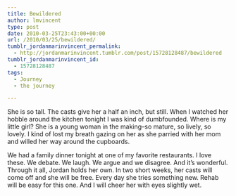 ```yaml
---
title: Bewildered
author: lmvincent
type: post
date: 2010-03-25T23:43:00+00:00
url: /2010/03/25/bewildered/
tumblr_jordanmarinvincent_permalink:
  - http://jordanmarinvincent.tumblr.com/post/15728128487/bewildered
tumblr_jordanmarinvincent_id:
  - 15728128487
tags:
  - Journey
  - the journey

---
```

She is so tall. The casts give her a half an inch, but still. When I watched her hobble around the kitchen tonight I was kind of dumbfounded. Where is my little girl? She is a young woman in the making&ndash;so mature, so lively, so lovely. I kind of lost my breath gazing on her as she parried with her mom and willed her way around the cupboards.

We had a family dinner tonight at one of my favorite restaurants. I love these. We debate. We laugh. We argue and we disagree. And it&rsquo;s wonderful. Through it all, Jordan holds her own. In two short weeks, her casts will come off and she will be free. Every day she tries something new. Rehab will be easy for this one. And I will cheer her with eyes slightly wet.

<div class="blogger-post-footer">
  <img loading="lazy" width="1" height="1" src="https://blogger.googleusercontent.com/tracker/9039099668816362935-4593672383750807732?l=jordansjourney2.blogspot.com" alt="" />
</div>